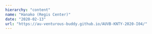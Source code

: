```yaml
---
hierarchy: "content"
name: "Hanako (Regis Center)"
date: "2020-02-13"
url: "https://au-venturous-buddy.github.io/AUVB-KNTY-2020-I04/"
---
```

